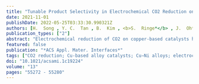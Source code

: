```yaml
---
title: "Tunable Product Selectivity in Electrochemical CO2 Reduction on Well-Mixed Ni-Cu Alloys"
date: 2021-11-01
publishDate: 2022-05-25T03:33:30.990321Z
authors: [H.  Song , Y. C.  Tan , B.  Kim , <b>S.  Ringe*</b> , J.  Oh* ]
publication_types: ["2"]
abstract: "Electrochemical reduction of CO2 on copper-based catalysts has become a promising strategy to mitigate greenhouse gas emissions and gain valuable chemicals and fuels. Unfortunately, however, the generally low product selectivity of the process decreases the industrial competitiveness compared to the established large-scale chemical processes. Here, we present random solid solution Cu1-xNix alloy catalysts that, due to their full miscibility, enable a systematic modulation of adsorption energies. In particular, we find that these catalysts lead to an increase of hydrogen evolution with the Ni content, which correlates with a significant increase of the selectivity for methane formation relative to C2 products such as ethylene and ethanol. From experimental and theoretical insights, we find the increased hydrogen atom coverage to facilitate Langmuir-Hinshelwood-like hydrogenation of surface intermediates, giving an impressive almost 2 orders of magnitude increase in the CH4 to C2H4 + C2H5OH selectivity on Cu0.87Ni0.13 at -300 mA cm-2. This study provides important insights and design concepts for the tunability of product selectivity for electrochemical CO2 reduction that will help to pave the way toward industrially competitive electrocatalyst materials."
featured: false
publication: "*ACS Appl. Mater. Interfaces*"
tags: ["CO2 reduction; Cu-based alloy catalysts; Cu−Ni alloys; electrochemistry; product selectivity control"]
doi: "10.1021/acsami.1c19224"
volume: "13"
pages: "55272 - 55280"
---
```


